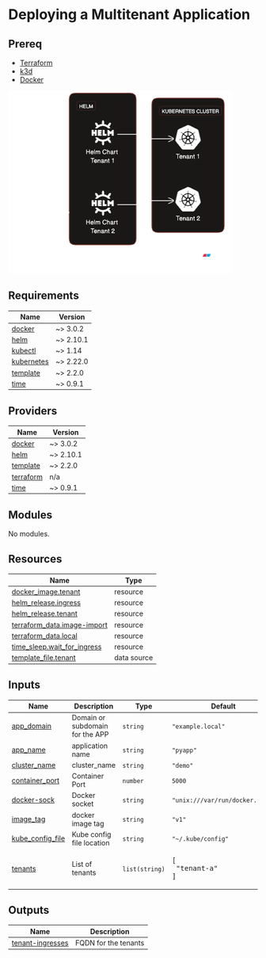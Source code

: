 # Deploying a Multitenant Application 

## Prereq
- [Terraform](https://developer.hashicorp.com/terraform/downloads)
- [k3d](https://k3d.io/v5.5.1/)
- [Docker](https://docs.docker.com/engine/install/)

![Alt text](flow.png)

<!-- BEGIN_TF_DOCS -->
## Requirements

| Name | Version |
|------|---------|
| <a name="requirement_docker"></a> [docker](#requirement\_docker) | ~> 3.0.2 |
| <a name="requirement_helm"></a> [helm](#requirement\_helm) | ~> 2.10.1 |
| <a name="requirement_kubectl"></a> [kubectl](#requirement\_kubectl) | ~> 1.14 |
| <a name="requirement_kubernetes"></a> [kubernetes](#requirement\_kubernetes) | ~> 2.22.0 |
| <a name="requirement_template"></a> [template](#requirement\_template) | ~> 2.2.0 |
| <a name="requirement_time"></a> [time](#requirement\_time) | ~> 0.9.1 |

## Providers

| Name | Version |
|------|---------|
| <a name="provider_docker"></a> [docker](#provider\_docker) | ~> 3.0.2 |
| <a name="provider_helm"></a> [helm](#provider\_helm) | ~> 2.10.1 |
| <a name="provider_template"></a> [template](#provider\_template) | ~> 2.2.0 |
| <a name="provider_terraform"></a> [terraform](#provider\_terraform) | n/a |
| <a name="provider_time"></a> [time](#provider\_time) | ~> 0.9.1 |

## Modules

No modules.

## Resources

| Name | Type |
|------|------|
| [docker_image.tenant](https://registry.terraform.io/providers/kreuzwerker/docker/latest/docs/resources/image) | resource |
| [helm_release.ingress](https://registry.terraform.io/providers/hashicorp/helm/latest/docs/resources/release) | resource |
| [helm_release.tenant](https://registry.terraform.io/providers/hashicorp/helm/latest/docs/resources/release) | resource |
| [terraform_data.image-import](https://registry.terraform.io/providers/hashicorp/terraform/latest/docs/resources/data) | resource |
| [terraform_data.local](https://registry.terraform.io/providers/hashicorp/terraform/latest/docs/resources/data) | resource |
| [time_sleep.wait_for_ingress](https://registry.terraform.io/providers/hashicorp/time/latest/docs/resources/sleep) | resource |
| [template_file.tenant](https://registry.terraform.io/providers/hashicorp/template/latest/docs/data-sources/file) | data source |

## Inputs

| Name | Description | Type | Default | Required |
|------|-------------|------|---------|:--------:|
| <a name="input_app_domain"></a> [app\_domain](#input\_app\_domain) | Domain or subdomain for the APP | `string` | `"example.local"` | no |
| <a name="input_app_name"></a> [app\_name](#input\_app\_name) | application name | `string` | `"pyapp"` | no |
| <a name="input_cluster_name"></a> [cluster\_name](#input\_cluster\_name) | cluster\_name | `string` | `"demo"` | no |
| <a name="input_container_port"></a> [container\_port](#input\_container\_port) | Container Port | `number` | `5000` | no |
| <a name="input_docker-sock"></a> [docker-sock](#input\_docker-sock) | Docker socket | `string` | `"unix:///var/run/docker.sock"` | no |
| <a name="input_image_tag"></a> [image\_tag](#input\_image\_tag) | docker image tag | `string` | `"v1"` | no |
| <a name="input_kube_config_file"></a> [kube\_config\_file](#input\_kube\_config\_file) | Kube config file location | `string` | `"~/.kube/config"` | no |
| <a name="input_tenants"></a> [tenants](#input\_tenants) | List of tenants | `list(string)` | <pre>[<br>  "tenant-a"<br>]</pre> | no |

## Outputs

| Name | Description |
|------|-------------|
| <a name="output_tenant-ingresses"></a> [tenant-ingresses](#output\_tenant-ingresses) | FQDN for the tenants |
<!-- END_TF_DOCS -->